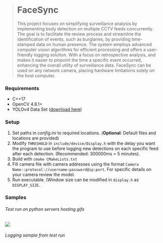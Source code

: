 ># FaceSync
> This project focuses on simplifying surveillance analysis by implementing body detection on multiple CCTV feeds concurrently.
> The goal is to facilitate the review process and streamline the identification of events, such as burglaries, by providing time-stamped data on human presence. The system
> employs advanced computer vision algorithms for efficient processing and offers a user-friendly logging solution. With a focus on retrospective analysis, and
> makes it easier to pinpoint the time a specific event occurred, enhancing the overall utility of surveillance data. FaceSync can be used on any network camera, placing
> hardware limitations solely on the host computer.

### Requirements
- C++17
- OpenCV 4.8.1+
- YOLOv4 Data Set ([download here](https://github.com/AlexeyAB/darknet/tree/master/cfg))

### Setup
1. Set paths in *config.ini* to required locations. (**Optional**: Default files and locations are provided)
2. Modify `THRESHOLD` in `include/device/Display.h` with the delay you want the program to use before logging new detections on each specific feed after each detection. (Recommended: 300000ms = 5 minutes).
3. Build with `cmake CMakeLists.txt`
4. Fill camera file with camera addresses using the format `Camera Name::protocol://username:password@ip:port`. For specific details on your camera review the model.
5. Run executable. (Window size can be modified in `display.h` as `DISPLAY_SIZE`.

### Samples
###### Test run on python servers hosting gifs
![](blob:2https://giphy.com/1b8988a2-7ef2-4a82-bd09-047d2605732f)

###### Logging sample from test run
![]()
